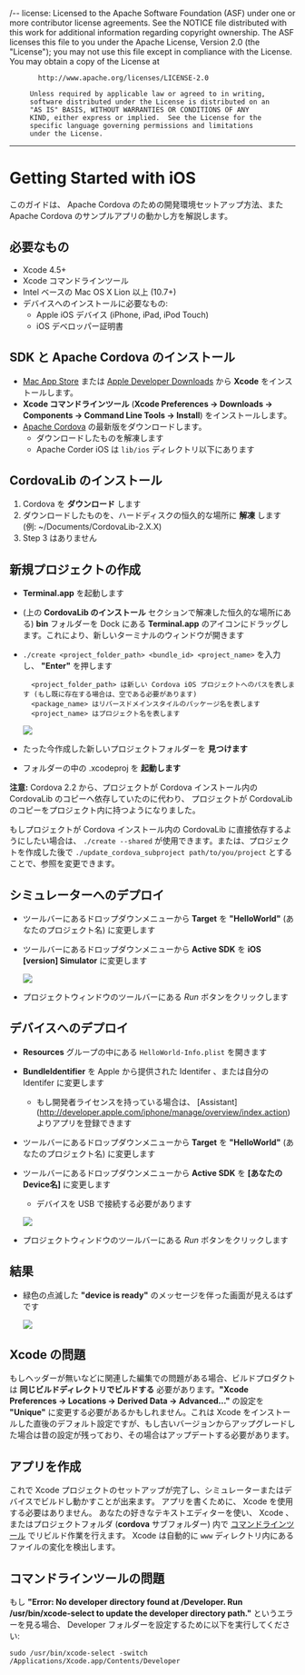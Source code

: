 /--
license: Licensed to the Apache Software Foundation (ASF) under one
         or more contributor license agreements.  See the NOTICE file
         distributed with this work for additional information
         regarding copyright ownership.  The ASF licenses this file
         to you under the Apache License, Version 2.0 (the
         "License"); you may not use this file except in compliance
         with the License.  You may obtain a copy of the License at

           http://www.apache.org/licenses/LICENSE-2.0

         Unless required by applicable law or agreed to in writing,
         software distributed under the License is distributed on an
         "AS IS" BASIS, WITHOUT WARRANTIES OR CONDITIONS OF ANY
         KIND, either express or implied.  See the License for the
         specific language governing permissions and limitations
         under the License.
---

Getting Started with iOS
========================

このガイドは、 Apache Cordova のための開発環境セットアップ方法、また Apache Cordova のサンプルアプリの動かし方を解説します。

必要なもの
---------------
- Xcode 4.5+
- Xcode コマンドラインツール
- Intel ベースの Mac OS X Lion 以上 (10.7+)
- デバイスへのインストールに必要なもの:
    - Apple iOS デバイス (iPhone, iPad, iPod Touch)
    - iOS デベロッパー証明書

SDK と Apache Cordova のインストール
------------------------

- [Mac App Store](http://itunes.apple.com/us/app/xcode/id497799835?mt=12) または [Apple Developer Downloads](http://developer.apple.com/downloads) から **Xcode** をインストールします。
- **Xcode コマンドラインツール** (**Xcode Preferences -> Downloads -> Components -> Command Line Tools -> Install**) をインストールします。
- [Apache Cordova](http://phonegap.com/download) の最新版をダウンロードします。
    - ダウンロードしたものを解凍します
    - Apache Corder iOS は `lib/ios` ディレクトリ以下にあります

CordovaLib のインストール
------------------

1. Cordova を **ダウンロード** します
2. ダウンロードしたものを、ハードディスクの恒久的な場所に **解凍** します (例: ~/Documents/CordovaLib-2.X.X)
3. Step 3 はありません

新規プロジェクトの作成
--------------------

- **Terminal.app** を起動します
- (上の **CordovaLib のインストール** セクションで解凍した恒久的な場所にある) **bin** フォルダーを Dock にある **Terminal.app** のアイコンにドラッグします。これにより、新しいターミナルのウィンドウが開きます
- `./create <project_folder_path> <bundle_id> <project_name>` を入力し、 **"Enter"** を押します

        <project_folder_path> は新しい Cordova iOS プロジェクトへのパスを表します (もし既に存在する場合は、空である必要があります)
        <package_name> はリバースドメインスタイルのパッケージ名を表します
        <project_name> はプロジェクト名を表します

    ![](img/guide/getting-started/ios/bin_create_project.png)


- たった今作成した新しいプロジェクトフォルダーを **見つけます**
- フォルダーの中の .xcodeproj を **起動します**

**注意:**
Cordova 2.2 から、プロジェクトが Cordova インストール内の CordovaLib のコピーへ依存していたのに代わり、
プロジェクトが CordovaLib のコピーをプロジェクト内に持つようになりました。

もしプロジェクトが Cordova インストール内の CordovaLib に直接依存するようにしたい場合は、
`./create --shared` が使用できます。または、プロジェクトを作成した後で
`./update_cordova_subproject path/to/you/project` とすることで、参照を変更できます。

シミュレーターへのデプロイ
-----------------------

- ツールバーにあるドロップダウンメニューから **Target** を **"HelloWorld"** (あなたのプロジェクト名) に変更します
- ツールバーにあるドロップダウンメニューから **Active SDK** を **iOS [version] Simulator** に変更します

    ![](img/guide/getting-started/ios/active_scheme_simulator.png)

- プロジェクトウィンドウのツールバーにある _Run_ ボタンをクリックします

デバイスへのデプロイ
--------------------

- **Resources** グループの中にある `HelloWorld-Info.plist` を開きます
- **BundleIdentifier** を Apple から提供された Identifer 、または自分の Identifer に変更します
    - もし開発者ライセンスを持っている場合は、 [Assistant] (http://developer.apple.com/iphone/manage/overview/index.action) よりアプリを登録できます
- ツールバーにあるドロップダウンメニューから **Target** を **"HelloWorld"** (あなたのプロジェクト名) に変更します
- ツールバーにあるドロップダウンメニューから **Active SDK** を **[あなたのDevice名]** に変更します
    - デバイスを USB で接続する必要があります

    ![](img/guide/getting-started/ios/active_scheme_device.png)

- プロジェクトウィンドウのツールバーにある _Run_ ボタンをクリックします

結果
----------------
- 緑色の点滅した **"device is ready"** のメッセージを伴った画面が見えるはずです

    ![](img/guide/getting-started/ios/HelloWorldStandard.png)

Xcode の問題
----------------
もしヘッダーが無いなどに関連した編集での問題がある場合、ビルドプロダクトは **同じビルドディレクトリでビルドする** 必要があります。**"Xcode Preferences -> Locations -> Derived Data -> Advanced…"** の設定を **"Unique"** に変更する必要があるかもしれません。これは Xcode をインストールした直後のデフォルト設定ですが、もし古いバージョンからアップグレードした場合は昔の設定が残っており、その場合はアップデートする必要があります。



アプリを作成
--------------

これで Xcode プロジェクトのセットアップが完了し、シミュレーターまたはデバイスでビルドし動かすことが出来ます。
アプリを書くために、 Xcode を使用する必要はありません。
あなたの好きなテキストエディターを使い、 Xcode 、またはプロジェクトフォルダ (**cordova** サブフォルダー) 内で [コマンドラインツール](guide_command-line_index.md.html) でリビルド作業を行えます。
Xcode は自動的に `www` ディレクトリ内にあるファイルの変化を検出します。

コマンドラインツールの問題
----------------
もし **"Error: No developer directory found at /Developer. Run /usr/bin/xcode-select to update the developer directory path."** というエラーを見る場合、 Developer フォルダーを設定するために以下を実行してください:

    sudo /usr/bin/xcode-select -switch /Applications/Xcode.app/Contents/Developer
